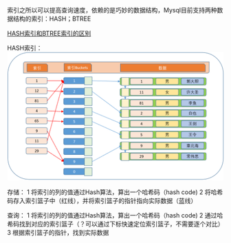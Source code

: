 


索引之所以可以提高查询速度，依赖的是巧妙的数据结构，Mysql目前支持两种数据结构的索引：HASH；BTREE


[HASH索引和BTREE索引的区别](https://dev.mysql.com/doc/refman/8.0/en/index-btree-hash.html)

HASH索引：
![HASH索引模拟][img_hash_index_url]

存储：
1 将索引的列的值通过Hash算法，算出一个哈希码（hash code)
2 将哈希码存入索引篮子中（红线），并将索引篮子的指针指向实际数据（蓝线）

查询：
1 将索引的列的值通过Hash算法，算出一个哈希码（hash code)
2 通过哈希码找到对应的索引篮子（？可以通过下标快速定位索引篮子，不需要逐个对比）
3 根据索引篮子的指针，找到实际数据





[img_hash_index_url]:https://github.com/VVFIIT/mysql-tutorial/blob/master/Z/image/Lession2/HashIndex.png
